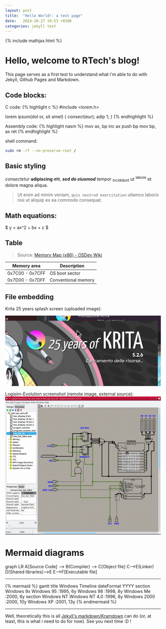 ```yaml
---
layout: post
title:  "Hello World!: a test page"
date:   2024-10-27 19:53 +0100
categories: jekyll test
---
```


{% include mathjax.html %}

# Hello, welcome to RTech's blog!

This page serves as a first test to understand what i'm able to do with Jekyll, Github Pages and Markdown.

## Code blocks:
C code:
{% highlight c %}
#include <lorem.h>

lorem ipsum(dol or, sit amet) {
  consect(eur);
  adip 1;
}
{% endhighlight %}

Assembly code:
{% highlight nasm %}
mov ax, bp
inc ax
push bp
mov bp, ax
ret
{% endhighlight %}

shell command:
```sh
sudo rm -rf --no-preserve-root /
```

## Basic styling

*consectetur* __adipiscing__ ~~elit~~, ***sed do eiusmod*** tempor <sub>incididunt</sub> ut <sup>labore</sup> et dolore magna aliqua.
> Ut enim ad minim veniam, `quis nostrud exercitation` ullamco laboris nisi ut aliquip ex ea commodo consequat.

## Math equations:

$ y = ax^2 + bx + c $

## Table

> Source: [Memory Map (x86) - OSDev Wiki](https://wiki.osdev.https://wiki.osdev.org/Memory_Map_(x86)#Overvieworg/Memory_Map_(x86)#Overview)

| Memory area | Description |
|-------------|-------------|
| 0x7C00 - 0x7CFF | OS boot sector |
| 0x7D00 - 0x7DFF | Conventional memory |

## File embedding

Krita 25 years splash screen (uploaded image):

![Krita 25 Years splash screen (placeholder text)](/assets/2024-10-27-hello-world-a-test-page/krita_25yrs.png)

Logisim-Evolution screenshot (remote image, external source):
![Logisim-Evolution screenshot (placeholder text)](https://github.com/logisim-evolution/logisim-evolution/raw/main/docs/img/logisim-evolution-01.png)

# Mermaid diagrams

<div class="mermaid">
  graph LR
      A[Source Code] --> B(Compiler) --> C[Object file]
      C-->E(Linker)
      D(Shared libraries)-->E
      E-->F[Executable file]
</div>

---

{% mermaid %}
  gantt
    title Windows Timeline
    dateFormat YYYY
    section Windows 9x
      Windows 95          :1995, 6y
      Windows 98          :1998, 8y
      Windows Me          :2000, 6y
    section Windows NT
      Windows NT 4.0      :1996, 8y
      Windows 2000        :2000, 10y
      Windows XP          :2001, 13y
{% endmermaid %}

---

Well, theoretically this is all [Jekyll's markdown/Kramdown](https://www.markdownguide.org/tools/jekyll/) can do (or, at least, this is what i need to do for now). See you next time :D !
